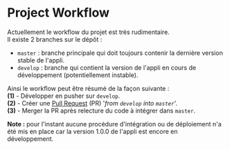 # Project Workflow

Actuellement le workflow du projet est très rudimentaire.  
Il existe 2 branches sur le dépôt :
 - `master` : branche principale qui doit toujours contenir la dernière version stable de l'appli.
 - `develop` : branche qui contient la version de l'appli en cours de développement (potentiellement instable).

Ainsi le workflow peut être résumé de la façon suivante :  
 **(1)** - Développer en pusher sur `develop`.  
 **(2)** - Créer une [Pull Request](https://github.com/NicolasRichel/jarialtekin-api-java/compare)
           (PR) '*from `develop` into `master`*'.  
 **(3)** - Merger la PR après relecture du code à intégrer dans `master`.  

**Note :** pour l'instant aucune procédure d'intégration ou de déploiement n'a été mis en
place car la version 1.0.0 de l'appli est encore en développement.
